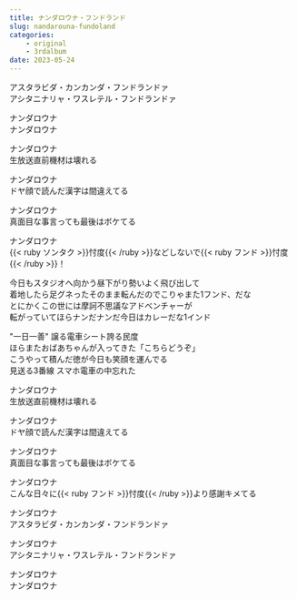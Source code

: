 ```yaml
---
title: ナンダロウナ・フンドランド
slug: nandarouna-fundoland
categories:
    - original
    - 3rdalbum
date: 2023-05-24
---
```


アスタラビダ・カンカンダ・フンドランドァ  
アシタニナリャ・ワスレテル・フンドランドァ  

ナンダロウナ  
ナンダロウナ  

ナンダロウナ  
生放送直前機材は壊れる  

ナンダロウナ  
ドヤ顔で読んだ漢字は間違えてる  

ナンダロウナ  
真面目な事言っても最後はボケてる  

ナンダロウナ  
{{< ruby ソンタク >}}忖度{{< /ruby >}}などしないで{{< ruby フンド >}}忖度{{< /ruby >}}！  

今日もスタジオへ向かう昼下がり勢いよく飛び出して  
着地したら足グネったそのまま転んだのでこりゃまた1フンド、だな  
とにかくこの世には摩訶不思議なアドベンチャーが  
転がっていてほらナンだナンだ今日はカレーだな1インド  

"一日一善" 譲る電車シート誇る民度  
ほらまたおばあちゃんが入ってきた「こちらどうぞ」  
こうやって積んだ徳が今日も笑顔を運んでる  
見送る3番線 スマホ電車の中忘れた  

ナンダロウナ  
生放送直前機材は壊れる  

ナンダロウナ  
ドヤ顔で読んだ漢字は間違えてる  

ナンダロウナ  
真面目な事言っても最後はボケてる  

ナンダロウナ  
こんな日々に{{< ruby フンド >}}忖度{{< /ruby >}}より感謝キメてる  

ナンダロウナ  
アスタラビダ・カンカンダ・フンドランドァ  

ナンダロウナ  
アシタニナリャ・ワスレテル・フンドランドァ  

ナンダロウナ  
ナンダロウナ  